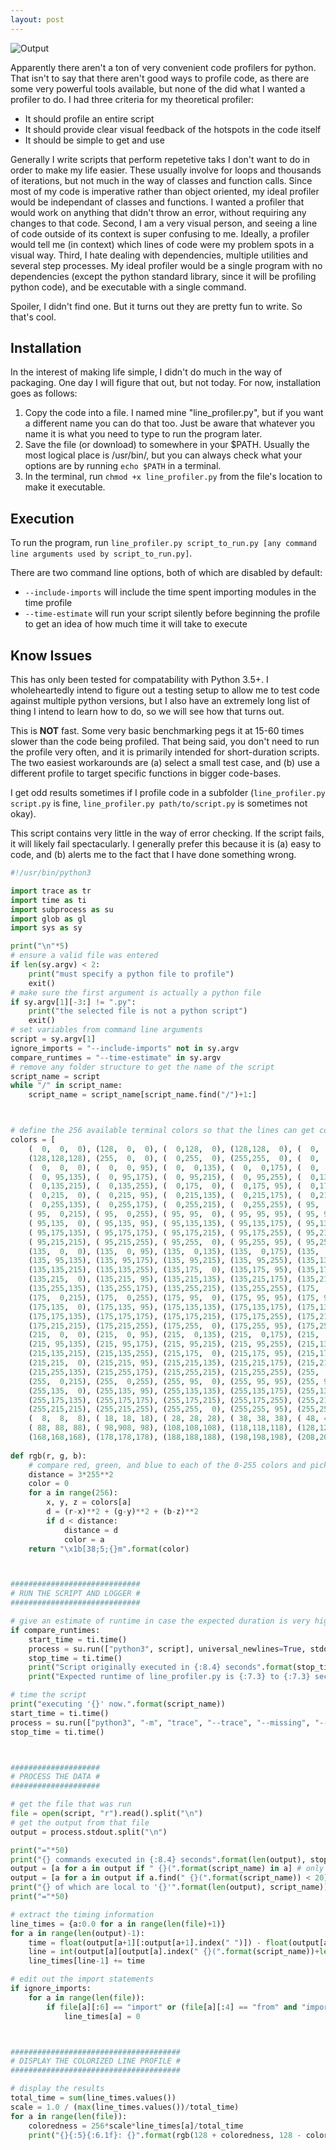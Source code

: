 ```yaml
---
layout: post
---
```

![Output](https://albatroxx.github.io/images/line_profiler.png)

Apparently there aren't a ton of very convenient code profilers for python. That isn't to say that there aren't good ways to profile code, as there are some very powerful tools available, but none of the did what I wanted a profiler to do. I had three criteria for my theoretical profiler:
 - It should profile an entire script
 - It should provide clear visual feedback of the hotspots in the code itself
 - It should be simple to get and use

Generally I write scripts that perform repetetive taks I don't want to do in order to make my life easier. These usually involve for loops and thousands of iterations, but not much in the way of classes and function calls. Since most of my code is imperative rather than object oriented, my ideal profiler would be independant of classes and functions. I wanted a profiler that would work on anything that didn't throw an error, without requiring any changes to that code. Second, I am a very visual person, and seeing a line of code outside of its context is super confusing to me. Ideally, a profiler would tell me (in context) which lines of code were my problem spots in a visual way. Third, I hate dealing with dependencies, multiple utilities and several step processes. My ideal profiler would be a single program with no dependencies (except the python standard library, since it will be profiling python code), and be executable with a single command.

Spoiler, I didn't find one. But it turns out they are pretty fun to write. So that's cool.

## Installation
In the interest of making life simple, I didn't do much in the way of packaging. One day I will figure that out, but not today. For now, installation goes as follows:
1. Copy the code into a file. I named mine "line_profiler.py", but if you want a different name you can do that too. Just be aware that whatever you name it is what you need to type to run the program later.
2. Save the file (or download) to somewhere in your $PATH. Usually the most logical place is /usr/bin/, but you can always check what your options are by running `echo $PATH` in a terminal.
3. In the terminal, run `chmod +x line_profiler.py` from the file's location to make it executable.

## Execution
To run the program, run `line_profiler.py script_to_run.py [any command line arguments used by script_to_run.py]`.

There are two command line options, both of which are disabled by default:
 - `--include-imports` will include the time spent importing modules in the time profile
 - `--time-estimate` will run your script silently before beginning the profile to get an idea of how much time it will take to execute


## Know Issues
This has only been tested for compatability with Python 3.5+. I wholeheartedly intend to figure out a testing setup to allow me to test code against multiple python versions, but I also have an extremely long list of thing I intend to learn how to do, so we will see how that turns out.

This is **NOT** fast. Some very basic benchmarking pegs it at 15-60 times slower than the code being profiled. That being said, you don't need to run the profile very often, and it is primarily intended for short-duration scripts. The two easiest workarounds are (a) select a small test case, and (b) use a different profile to target specific functions in bigger code-bases.

I get odd results sometimes if I profile code in a subfolder (`line_profiler.py script.py` is fine, `line_profiler.py path/to/script.py` is sometimes not okay).

This script contains very little in the way of error checking. If the script fails, it will likely fail spectacularly. I generally prefer this because it is (a) easy to code, and (b) alerts me to the fact that I have done something wrong.

```python
#!/usr/bin/python3

import trace as tr
import time as ti
import subprocess as su
import glob as gl
import sys as sy

print("\n"*5)
# ensure a valid file was entered
if len(sy.argv) < 2:
	print("must specify a python file to profile")
	exit()
# make sure the first argument is actually a python file
if sy.argv[1][-3:] != ".py":
	print("the selected file is not a python script")
	exit()
# set variables from command line arguments
script = sy.argv[1]
ignore_imports = "--include-imports" not in sy.argv
compare_runtimes = "--time-estimate" in sy.argv
# remove any folder structure to get the name of the script
script_name = script
while "/" in script_name:
	script_name = script_name[script_name.find("/")+1:]



# define the 256 available terminal colors so that the lines can get colorized appropriately
colors = [
	(  0,  0,  0), (128,  0,  0), (  0,128,  0), (128,128,  0), (  0,  0,128), (128,  0,128), (  0,128,128), (192,192,192),
	(128,128,128), (255,  0,  0), (  0,255,  0), (255,255,  0), (  0,  0,255), (255,  0,255), (  0,255,255), (255,255,255),
	(  0,  0,  0), (  0,  0, 95), (  0,  0,135), (  0,  0,175), (  0,  0,215), (  0,  0,255), (  0, 95,  0), (  0, 95, 95),
	(  0, 95,135), (  0, 95,175), (  0, 95,215), (  0, 95,255), (  0,135,  0), (  0,135, 95), (  0,135,135), (  0,135,175),
	(  0,135,215), (  0,135,255), (  0,175,  0), (  0,175, 95), (  0,175,135), (  0,175,175), (  0,175,215), (  0,175,255),
	(  0,215,  0), (  0,215, 95), (  0,215,135), (  0,215,175), (  0,215,215), (  0,215,255), (  0,255,  0), (  0,255, 95),
	(  0,255,135), (  0,255,175), (  0,255,215), (  0,255,255), ( 95,  0,  0), ( 95,  0, 95), ( 95,  0,135), ( 95,  0,175),
	( 95,  0,215), ( 95,  0,255), ( 95, 95,  0), ( 95, 95, 95), ( 95, 95,135), ( 95, 95,175), ( 95, 95,215), ( 95, 95,255),
	( 95,135,  0), ( 95,135, 95), ( 95,135,135), ( 95,135,175), ( 95,135,215), ( 95,135,255), ( 95,175,  0), ( 95,175, 95),
	( 95,175,135), ( 95,175,175), ( 95,175,215), ( 95,175,255), ( 95,215,  0), ( 95,215, 95), ( 95,215,135), ( 95,215,175),
	( 95,215,215), ( 95,215,255), ( 95,255,  0), ( 95,255, 95), ( 95,255,135), ( 95,255,175), ( 95,255,215), ( 95,255,255),
	(135,  0,  0), (135,  0, 95), (135,  0,135), (135,  0,175), (135,  0,215), (135,  0,255), (135, 95,  0), (135, 95, 95),
	(135, 95,135), (135, 95,175), (135, 95,215), (135, 95,255), (135,135,  0), (135,135, 95), (135,135,135), (135,135,175),
	(135,135,215), (135,135,255), (135,175,  0), (135,175, 95), (135,175,135), (135,175,175), (135,175,215), (135,175,255),
	(135,215,  0), (135,215, 95), (135,215,135), (135,215,175), (135,215,215), (135,215,255), (135,255,  0), (135,255, 95),
	(135,255,135), (135,255,175), (135,255,215), (135,255,255), (175,  0,  0), (175,  0, 95), (175,  0,135), (175,  0,175),
	(175,  0,215), (175,  0,255), (175, 95,  0), (175, 95, 95), (175, 95,135), (175, 95,175), (175, 95,215), (175, 95,255),
	(175,135,  0), (175,135, 95), (175,135,135), (175,135,175), (175,135,215), (175,135,255), (175,175,  0), (175,175, 95),
	(175,175,135), (175,175,175), (175,175,215), (175,175,255), (175,215,  0), (175,215, 95), (175,215,135), (175,215,175),
	(175,215,215), (175,215,255), (175,255,  0), (175,255, 95), (175,255,135), (175,255,175), (175,255,215), (175,255,255),
	(215,  0,  0), (215,  0, 95), (215,  0,135), (215,  0,175), (215,  0,215), (215,  0,255), (215, 95,  0), (215, 95, 95),
	(215, 95,135), (215, 95,175), (215, 95,215), (215, 95,255), (215,135,  0), (215,135, 95), (215,135,135), (215,135,175),
	(215,135,215), (215,135,255), (215,175,  0), (215,175, 95), (215,175,135), (215,175,175), (215,175,215), (215,175,255),
	(215,215,  0), (215,215, 95), (215,215,135), (215,215,175), (215,215,215), (215,215,255), (215,255,  0), (215,255, 95),
	(215,255,135), (215,255,175), (215,255,215), (215,255,255), (255,  0,  0), (255,  0, 95), (255,  0,135), (255,  0,175),
	(255,  0,215), (255,  0,255), (255, 95,  0), (255, 95, 95), (255, 95,135), (255, 95,175), (255, 95,215), (255, 95,255),
	(255,135,  0), (255,135, 95), (255,135,135), (255,135,175), (255,135,215), (255,135,255), (255,175,  0), (255,175, 95),
	(255,175,135), (255,175,175), (255,175,215), (255,175,255), (255,215,  0), (255,215, 95), (255,215,135), (255,215,175),
	(255,215,215), (255,215,255), (255,255,  0), (255,255, 95), (255,255,135), (255,255,175), (255,255,215), (255,255,255),
	(  8,  8,  8), ( 18, 18, 18), ( 28, 28, 28), ( 38, 38, 38), ( 48, 48, 48), ( 58, 58, 58), ( 68, 68, 68), ( 79, 79, 79),
	( 88, 88, 88), ( 98,908, 98), (108,108,108), (118,118,118), (128,128,128), (138,138,138), (148,148,148), (159,159,159),
	(168,168,168), (178,178,178), (188,188,188), (198,198,198), (208,208,208), (218,218,218), (244,244,244), (255,255,255)]
 
def rgb(r, g, b):
	# compare red, green, and blue to each of the 0-255 colors and pick the closest one
	distance = 3*255**2
	color = 0
	for a in range(256):
		x, y, z = colors[a]
		d = (r-x)**2 + (g-y)**2 + (b-z)**2
		if d < distance:
			distance = d
			color = a
	return "\x1b[38;5;{}m".format(color)



#############################
# RUN THE SCRIPT AND LOGGER #
#############################

# give an estimate of runtime in case the expected duration is very high
if compare_runtimes:
	start_time = ti.time()
	process = su.run(["python3", script], universal_newlines=True, stdout=su.PIPE, stderr=su.PIPE)
	stop_time = ti.time()
	print("Script originally executed in {:8.4} seconds".format(stop_time-start_time))
	print("Expected runtime of line_profiler.py is {:7.3} to {:7.3} seconds".format((stop_time-start_time)*15, (stop_time-start_time)*60))

# time the script
print("executing '{}' now.".format(script_name))
start_time = ti.time()
process = su.run(["python3", "-m", "trace", "--trace", "--missing", "--timing", script], universal_newlines=True, stdout=su.PIPE, stderr=su.PIPE)
stop_time = ti.time()



####################
# PROCESS THE DATA #
####################

# get the file that was run
file = open(script, "r").read().split("\n")
# get the output from that file
output = process.stdout.split("\n")

print("="*50)
print("{} commands executed in {:8.4} seconds".format(len(output), stop_time-start_time))
output = [a for a in output if " {}(".format(script_name) in a] # only include lines relating to the selected script
output = [a for a in output if a.find(" {}(".format(script_name)) < 20] # occasionally unintended lines slip through with the script file referenced at the end
print("{} of which are local to '{}'".format(len(output), script_name))
print("="*50)

# extract the timing information
line_times = {a:0.0 for a in range(len(file)+1)}
for a in range(len(output)-1):
	time = float(output[a+1][:output[a+1].index(" ")]) - float(output[a][:output[a].index(" ")])
	line = int(output[a][output[a].index(" {}(".format(script_name))+len(" {}(".format(script_name)):output[a].index(")")])
	line_times[line-1] += time

# edit out the import statements
if ignore_imports:
	for a in range(len(file)):
		if file[a][:6] == "import" or (file[a][:4] == "from" and "import" in file[a]):
			line_times[a] = 0



######################################
# DISPLAY THE COLORIZED LINE PROFILE #
######################################

# display the results
total_time = sum(line_times.values())
scale = 1.0 / (max(line_times.values())/total_time)
for a in range(len(file)):
	coloredness = 256*scale*line_times[a]/total_time
	print("{}{:5}{:6.1f}: {}".format(rgb(128 + coloredness, 128 - coloredness, 128 - coloredness), a+1, 100*line_times[a]/total_time, file[a]))
```
